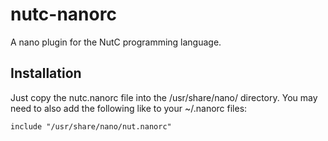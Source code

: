 # nutc-nanorc
A nano plugin for the NutC programming language.

## Installation

Just copy the nutc.nanorc file into the /usr/share/nano/ directory.
You may need to also add the following like to your ~/.nanorc files:

```
include "/usr/share/nano/nut.nanorc"
```
